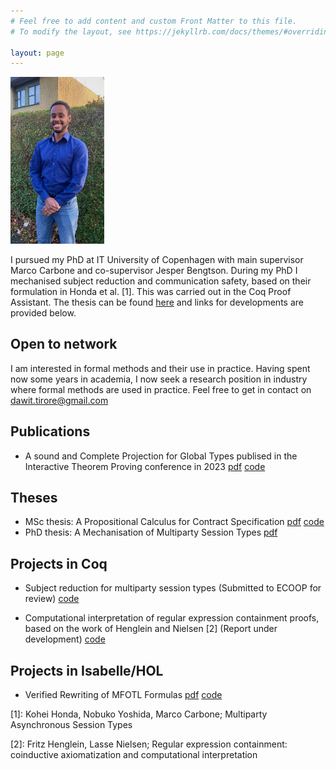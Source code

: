 ```yaml
---
# Feel free to add content and custom Front Matter to this file.
# To modify the layout, see https://jekyllrb.com/docs/themes/#overriding-theme-defaults

layout: page
---
```


<img src="assets/dawit_photo.jpeg" width="150" alt="">

I pursued my PhD at IT University of Copenhagen with main 
supervisor Marco Carbone and co-supervisor Jesper Bengtson.
During my PhD I mechanised subject reduction and communication safety,
based on their formulation in Honda et al. [1]. This was carried out
in the Coq Proof Assistant. The thesis can be found
[here](/assets/thesis.pdf) and links for developments are provided 
below.       

## Open to network
I am interested in formal methods and their use in practice. Having
spent now some years in academia, I now seek a research position in
industry where formal methods are used in practice. Feel free to get
in contact on dawit.tirore@gmail.com        

## Publications 
* A sound and Complete Projection for Global Types publised in the
Interactive Theorem Proving conference in 2023 
[pdf](/assets/itp.pdf) [code](https://github.com/Tirore96/projection) 

## Theses
* MSc thesis: A Propositional Calculus for Contract Specification 
  [pdf](/assets/report.pdf) [code](https://github.com/Tirore96/csl_derivatives)
* PhD thesis: A Mechanisation of Multiparty Session Types [pdf](/assets/revision2.pdf)


## Projects in Coq

* Subject reduction for multiparty session types (Submitted to
  ECOOP for review)
  [code](https://github.com/Tirore96/subject_reduction)

* Computational interpretation of regular expression containment
  proofs, based on the work of Henglein and Nielsen [2] (Report under development) [code](https://github.com/Tirore96/containment)

## Projects in Isabelle/HOL
* Verified Rewriting of MFOTL Formulas [pdf](/assets/mfotl.pdf)
  [code](https://github.com/Tirore96/verimon-rewriting) 


\[1\]: Kohei Honda, Nobuko Yoshida, Marco Carbone; Multiparty Asynchronous Session Types

\[2\]: Fritz Henglein, Lasse Nielsen;
Regular expression containment: coinductive axiomatization and computational interpretation
